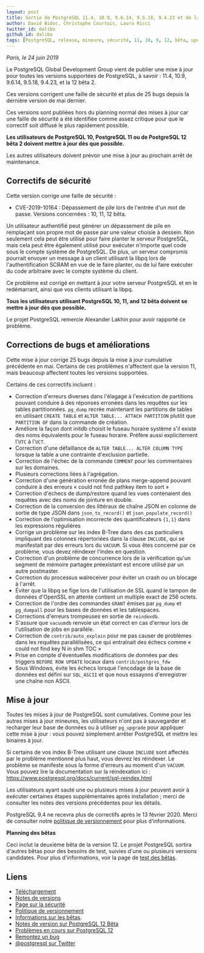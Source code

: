 ```yaml
---
layout: post
title: Sortie de PostgreSQL 11.4, 10.9, 9.6.14, 9.5.18, 9.4.23 et de la version 12 Bêta 2 !
author: David Bidoc, Christophe Courtois, Laura Ricci
twitter_id: dalibo
github_id: dalibo
tags: [PostgreSQL, release, mineure, sécurité, 11, 10, 9, 12, bêta, update]
---
```


*Paris, le 24 juin 2019*

Le PostgreSQL Global Development Group vient de publier une mise à jour pour toutes les versions supportées de PostgreSQL,
à savoir : 11.4, 10.9, 9.6.14, 9.5.18, 9.4.23, et la 12 bêta 2.

<!--MORE-->

Ces versions corrigent une faille de sécurité et plus de 25 bugs depuis la dernière version de mai dernier.

Ces versions sont publiées hors du planning normal des mises à jour car une faille de sécurité a été identifiée
comme assez critique pour que le correctif soit diffusé le plus rapidement possible.

**Les utilisateurs de PostgreSQL 10, PostgreSQL 11 ou de PostgreSQL 12 bêta 2 doivent mettre à jour dès que possible.**

Les autres utilisateurs doivent prévoir une mise à jour au prochain arrêt de maintenance.


## Correctifs de sécurité

Cette version corrige une faille de sécurité :

* CVE-2019-10164 : Dépassement de pile lors de l'entrée d'un mot de passe.
Versions concernées : 10, 11, 12 bêta.

Un utilisateur authentifié peut générer un dépassement de pile en remplaçant son propre mot de passe par une valeur
choisie à dessein.
Non seulement cela peut être utilisé pour faire planter le serveur PostgreSQL, mais cela peut être également utilisé
pour exécuter n'importe quel code sous le compte système de PostgreSQL.
De plus, un serveur compromis pourrait envoyer un message à un client utilisant la libpq lors de l'authentification SCRAM
en vue de le faire planter, ou de lui faire exécuter du code arbitraire avec le compte système du client.

Ce problème est corrigé en mettant à jour votre serveur PostgreSQL et en le redémarrant, ainsi que vos clients utilisant
la libpq.

**Tous les utilisateurs utilisant PostgreSQL 10, 11, and 12 bêta doivent se mettre à jour dès que possible.**

Le projet PostgreSQL remercie Alexander Lakhin pour avoir rapporté ce problème.

## Corrections de bugs et améliorations

Cette mise à jour corrige 25 bugs depuis la mise à jour cumulative précédente en mai. Certains de ces problèmes
n'affectent que la version 11, mais beaucoup affectent toutes les versions supportées.

Certains de ces correctifs incluent :

* Correction d'erreurs diverses dans l'élagage à l'exécution de partitions pouvant conduire à des réponses erronées dans
les requêtes sur les tables partitionnées.
`pg_dump` recrée maintenant les partitions de tables en utilisant `CREATE TABLE` et `ALTER TABLE... ATTACH PARTITION`
plutôt que `PARTITION OF` dans la commande de création.
* Améliore la façon dont initdb choisit le fuseau horaire système s'il existe des noms équivalents pour le fuseau horaire.
Préfère aussi explicitement l'`UTC` à l'`UCT`.
* Correction d'une défaillance de `ALTER TABLE... ALTER COLUMN TYPE` lorsque la table a une contrainte d'exclusion partielle.
* Correction de l'échec de la commande `COMMENT` pour les commentaires sur les domaines.
* Plusieurs corrections liées à l'agrégation.
* Correction d'une génération erronée de plans merge-append pouvant conduire à des erreurs « could not find pathkey item
to sort »
* Correction d'échecs de dump/restore quand les vues contenaient des requêtes avec des noms de jointure en double.
* Correction de la conversion des littéraux de chaîne JSON en colonne de sortie de type JSON dans `json_to_record()`
et `json_populate_record()`
* Correction de l'optimisation incorrecte des quantificateurs `{1,1}` dans les expressions régulières
* Corrige un problème sur les index B-Tree dans des cas particuliers impliquant des colonnes répertoriées dans la clause
`INCLUDE`, qui se manifestait par des erreurs lors du `VACUUM`. Si vous êtes concerné par ce problème, vous devez
réindexer l'index en question.
* Correction d'un problème de concurrence lors de la vérification qu'un segment de mémoire partagée préexistant est encore
utilisé par un autre postmaster.
* Correction du processus walreceiver pour éviter un crash ou un blocage à l'arrêt.
* Éviter que la libpq se fige lors de l'utilisation de SSL quand le tampon de données d'OpenSSL en attente contient un
multiple exact de 256 octets.
* Correction de l'ordre des commandes `GRANT` émises par `pg_dump` et `pg_dumpall` pour les bases de données et les
tablespaces.
* Corrections d'erreurs trompeuses en sortie de `reindexdb`.
* S'assure que `vacuumdb` renvoie un état correct en cas d'erreur lors de l'utilisation de jobs en parallèle.
* Correction de `contrib/auto_explain` pour ne pas causer de problèmes dans les requêtes parallélisées, ce qui entraînait
des échecs comme « could not find key N in shm TOC »
* Prise en compte d'éventuelles modifications de données par des triggers `BEFORE ROW UPDATE` locaux dans
`contrib/postgres_fdw`
* Sous Windows, évite les échecs lorsque l'encodage de la base de données est défini sur `SQL_ASCII` et que nous essayons
d'enregistrer une chaîne non ASCII.

## Mise à jour

Toutes les mises à jour de PostgreSQL sont cumulatives. 
Comme pour les autres mises à jour mineures, les utilisateurs n'ont pas à sauvegarder et recharger leur base de données
ou à utiliser `pg_upgrade` pour appliquer cette mise à jour : vous pouvez simplement arrêter PostgreSQL
et mettre les binaires à jour.

Si certains de vos index B-Tree utilisant une clause `INCLUDE` sont affectés par le problème mentionné plus haut,
vous devrez les réindexer. Le problème se manifeste sous la forme d'erreurs au moment d'un `VACUUM`. 
Vous pouvez lire la documentation sur la réindexation ici : https://www.postgresql.org/docs/current/sql-reindex.html

Les utilisateurs ayant sauté une ou plusieurs mises à jour peuvent avoir à exécuter certaines étapes supplémentaires
après installation ; merci de consulter les notes des versions précédentes pour les détails.

PostgreSQL 9.4 ne recevra plus de correctifs après le 13 février 2020. 
Merci de consulter notre [politique de versionnement](https://www.postgresql.org/support/versioning/) pour plus d’informations.

**Planning des bêtas**

Ceci inclut la deuxième bêta de la version 12. Le projet PostgreSQL sortira d'autres bêtas pour des besoins de test,
suivies d'une ou plusieurs versions candidates. 
Pour plus d'informations, voir la page de [test des bêtas](https://www.postgresql.org/developer/beta/).


## Liens

* [Téléchargement](https://www.postgresql.org/download/)
* [Notes de versions](https://www.postgresql.org/docs/11/release.html)
* [Page sur la sécurité](https://www.postgresql.org/support/security/)
* [Politique de versionnement](https://www.postgresql.org/support/versioning/) 
* [Informations sur les bêtas](https://www.postgresql.org/developer/beta/).
* [Notes de version sur PostgreSQL 12 Bêta](https://www.postgresql.org/docs/devel/release-12.html)
* [Problèmes en cours sur PostgreSQL 12](https://wiki.postgresql.org/wiki/PostgreSQL_12_Open_Items)
* [Remontez un bug](https://www.postgresql.org/account/submitbug/)
* [@postgresql sur Twitter](https://twitter.com/postgresql)

